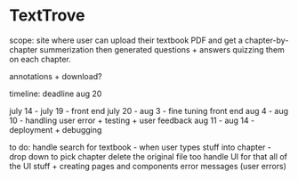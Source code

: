 # TextTrove 

scope: site where user can upload their textbook PDF and get a chapter-by-chapter summerization then generated questions + answers quizzing them on each chapter. 

annotations + download?

timeline: deadline aug 20 

july 14 - july 19 - front end 
july 20 - aug 3 - fine tuning front end 
aug 4 - aug 10 - handling user error + testing + user feedback 
aug 11 - aug 14 - deployment + debugging

to do: 
    handle search for textbook - when user types stuff into chapter - drop down to pick chapter 
    delete the original file too 
    handle UI for that 
    all of the UI stuff + creating pages and components 
    error messages (user errors)